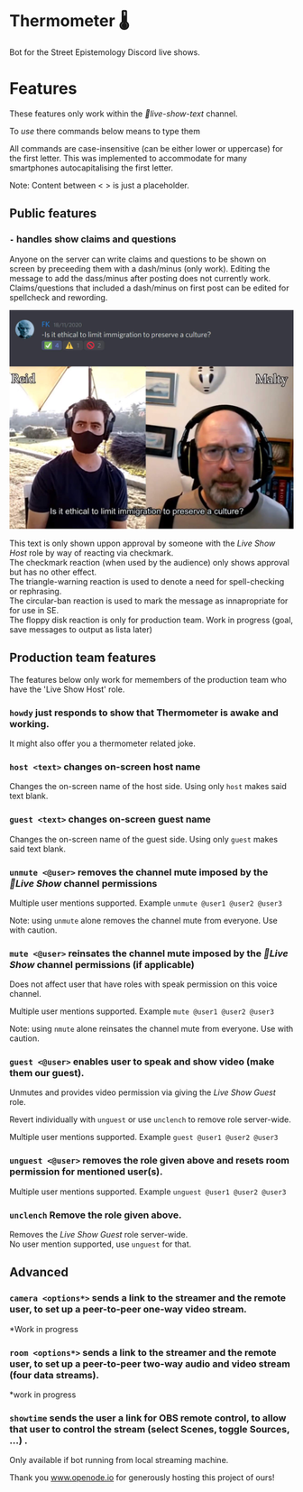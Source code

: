 # Thermometer 🌡️
Bot for the Street Epistemology Discord live shows.

# Features

These features only work within the _🔴live-show-text_ channel.

To _use_ there commands below means to type them 

All commands are case-insensitive (can be either lower or uppercase) for the first letter. This was implemented to accommodate for many smartphones autocapitalising the first letter.

Note: Content between < > is just a placeholder.

## Public features

### `-` handles show claims and questions

Anyone on the server can write claims and questions to be shown on screen by preceeding them with a dash/minus (only work). Editing the message to add the dass/minus after posting does not currently work. Claims/questions that included a dash/minus on first post can be edited for spellcheck and rewording.

![Screenshot of claim/quetions handling and screen result](https://raw.githubusercontent.com/Street-Epistemology/thermometer/READMEimages/claimbot.jpg?raw=true)


This text is only shown uppon approval by someone with the _Live Show Host_ role by way of reacting via checkmark.\
The checkmark reaction (when used by the audience) only shows approval but has no other effect.\
The triangle-warning reaction is used to denote a need for spell-checking or rephrasing.\
The circular-ban reaction is used to mark the message as innapropriate for for use in SE.\
The floppy disk reaction is only for production team. Work in progress (goal, save messages to output as lista later)

## Production team features

The features below only work for memembers of the production team who have the 'Live Show Host' role.

### `howdy` just responds to show that Thermometer is awake and working.
It might also offer you a thermometer related joke.

### `host <text>` changes on-screen host name 

Changes the on-screen name of the host side. Using only `host` makes said text blank.

### `guest <text>` changes on-screen guest name 

Changes the on-screen name of the guest side. Using only `guest` makes said text blank.

### `unmute <@user>` removes the channel mute imposed by the _🔴Live Show_ channel permissions
Multiple user mentions supported. Example `unmute @user1 @user2 @user3`

Note: using `unmute` alone removes the channel mute from everyone. Use with caution.  

### `mute <@user>` reinsates the channel mute imposed by the _🔴Live Show_ channel permissions (if applicable)
Does not affect user that have roles with speak permission on this voice channel.

Multiple user mentions supported. Example `mute @user1 @user2 @user3`

Note: using `nmute` alone reinsates the channel mute from everyone. Use with caution.  


### `guest <@user>` enables user to speak and show video (make them our guest).

Unmutes and provides video permission via giving the _Live Show Guest_ role.

Revert individually with `unguest` or use `unclench` to remove role server-wide.

Multiple user mentions supported. Example `guest @user1 @user2 @user3`

### `unguest <@user>` removes the role given above and resets room permission for mentioned user(s).
Multiple user mentions supported. Example `unguest @user1 @user2 @user3`

### `unclench` Remove the role given above.
Removes the _Live Show Guest_ role server-wide.\
No user mention supported, use `unguest` for that.

## Advanced

### `camera <options*>` sends a link to the streamer and the remote user, to set up a peer-to-peer one-way video stream.
*Work in progress
### `room <options*>` sends a link to the streamer and the remote user, to set up a peer-to-peer two-way audio and video stream (four data streams).
*work in progress
### `showtime` sends the user a link for OBS remote control, to allow that user to control the stream (select Scenes, toggle Sources, ...) .
Only available if bot running from local streaming machine.

Thank you www.openode.io for generously hosting this project of ours!